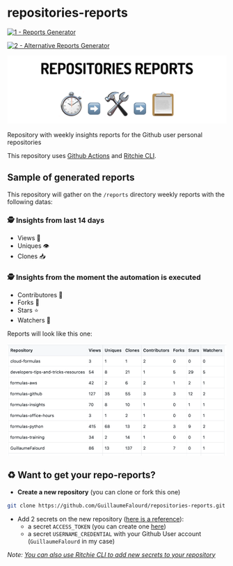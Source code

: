 # repositories-reports

[![1 - Reports Generator](https://github.com/GuillaumeFalourd/repositories-reports/actions/workflows/1-reports-generator.yml/badge.svg)](https://github.com/GuillaumeFalourd/repositories-reports/actions/workflows/1-reports-generator.yml)

[![2 - Alternative Reports Generator](https://github.com/GuillaumeFalourd/repositories-reports/actions/workflows/2-alternative-reports-generator.yml/badge.svg)](https://github.com/GuillaumeFalourd/repositories-reports/actions/workflows/2-alternative-reports-generator.yml)

![Title](/docs/repository-title.png)

Repository with weekly insights reports for the Github user personal repositories

This repository uses [Github Actions](https://github.com/features/actions) and [Ritchie CLI](https://ritchiecli.io).

## Sample of generated reports

This repository will gather on the `/reports` directory weekly reports with the following datas:

### 🕵️ Insights from last 14 days

- Views 👀
- Uniques 👁
- Clones 📥

### 🕵️ Insights from the moment the automation is executed 

- Contributores 👥
- Forks 🔀
- Stars ⭐️
- Watchers 🎥

Reports will look like this one:

![Sample](/docs/report-sample.png)

## ♻️ Want to get your repo-reports?

- **Create a new repository** (you can clone or fork this one)

```bash
git clone https://github.com/GuillaumeFalourd/repositories-reports.git
```

- Add 2 secrets on the new repository ([here is a reference](https://docs.github.com/en/actions/reference/encrypted-secrets)):
  - a secret `ACCESS_TOKEN` (you can create one [here](https://github.com/settings/tokens))
  - a secret `USERNAME_CREDENTIAL` with your Github User account (`GuillaumeFalourd` in my case)

*Note: [You can also use Ritchie CLI to add new secrets to your repository](https://github.com/GuillaumeFalourd/formulas-github/tree/master/github/add/secret)*

